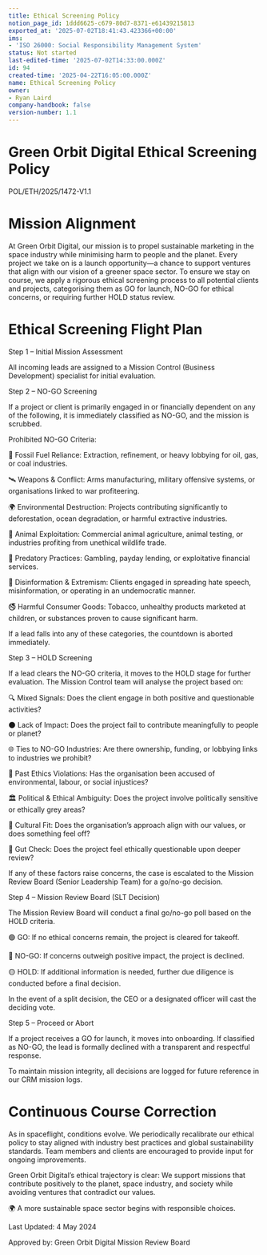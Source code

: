 ```yaml
---
title: Ethical Screening Policy
notion_page_id: 1ddd6625-c679-80d7-8371-e61439215813
exported_at: '2025-07-02T18:41:43.423366+00:00'
ims:
- 'ISO 26000: Social Responsibility Management System'
status: Not started
last-edited-time: '2025-07-02T14:33:00.000Z'
id: 94
created-time: '2025-04-22T16:05:00.000Z'
name: Ethical Screening Policy
owner:
- Ryan Laird
company-handbook: false
version-number: 1.1
---
```


<!-- Unsupported block type: unsupported -->

# Green Orbit Digital Ethical Screening Policy

POL/ETH/2025/1472-V1.1

# Mission Alignment

At Green Orbit Digital, our mission is to propel sustainable marketing in the space industry while minimising harm to people and the planet. Every project we take on is a launch opportunity—a chance to support ventures that align with our vision of a greener space sector. To ensure we stay on course, we apply a rigorous ethical screening process to all potential clients and projects, categorising them as GO for launch, NO-GO for ethical concerns, or requiring further HOLD status review.

# Ethical Screening Flight Plan

Step 1 – Initial Mission Assessment

All incoming leads are assigned to a Mission Control (Business Development) specialist for initial evaluation.

Step 2 – NO-GO Screening

If a project or client is primarily engaged in or financially dependent on any of the following, it is immediately classified as NO-GO, and the mission is scrubbed.

Prohibited NO-GO Criteria:

🚀 Fossil Fuel Reliance: Extraction, refinement, or heavy lobbying for oil, gas, or coal industries.

🛰 Weapons & Conflict: Arms manufacturing, military offensive systems, or organisations linked to war profiteering.

🌍 Environmental Destruction: Projects contributing significantly to deforestation, ocean degradation, or harmful extractive industries.

🐾 Animal Exploitation: Commercial animal agriculture, animal testing, or industries profiting from unethical wildlife trade.

🎰 Predatory Practices: Gambling, payday lending, or exploitative financial services.

📢 Disinformation & Extremism: Clients engaged in spreading hate speech, misinformation, or operating in an undemocratic manner.

🚭 Harmful Consumer Goods: Tobacco, unhealthy products marketed at children, or substances proven to cause significant harm.

If a lead falls into any of these categories, the countdown is aborted immediately.

Step 3 – HOLD Screening

If a lead clears the NO-GO criteria, it moves to the HOLD stage for further evaluation. The Mission Control team will analyse the project based on:

🔍 Mixed Signals: Does the client engage in both positive and questionable activities?

🌑 Lack of Impact: Does the project fail to contribute meaningfully to people or planet?

🌐 Ties to NO-GO Industries: Are there ownership, funding, or lobbying links to industries we prohibit?

📜 Past Ethics Violations: Has the organisation been accused of environmental, labour, or social injustices?

🏛 Political & Ethical Ambiguity: Does the project involve politically sensitive or ethically grey areas?

🤝 Cultural Fit: Does the organisation’s approach align with our values, or does something feel off?

🚦 Gut Check: Does the project feel ethically questionable upon deeper review?

If any of these factors raise concerns, the case is escalated to the Mission Review Board (Senior Leadership Team) for a go/no-go decision.

Step 4 – Mission Review Board (SLT Decision)

The Mission Review Board will conduct a final go/no-go poll based on the HOLD criteria.

🟢 GO: If no ethical concerns remain, the project is cleared for takeoff.

🔴 NO-GO: If concerns outweigh positive impact, the project is declined.

🟡 HOLD: If additional information is needed, further due diligence is conducted before a final decision.

In the event of a split decision, the CEO or a designated officer will cast the deciding vote.

Step 5 – Proceed or Abort

If a project receives a GO for launch, it moves into onboarding. If classified as NO-GO, the lead is formally declined with a transparent and respectful response.

To maintain mission integrity, all decisions are logged for future reference in our CRM mission logs.

# Continuous Course Correction

As in spaceflight, conditions evolve. We periodically recalibrate our ethical policy to stay aligned with industry best practices and global sustainability standards. Team members and clients are encouraged to provide input for ongoing improvements.

Green Orbit Digital’s ethical trajectory is clear: We support missions that contribute positively to the planet, space industry, and society while avoiding ventures that contradict our values.

🌍 A more sustainable space sector begins with responsible choices.

Last Updated: 4 May 2024

Approved by: Green Orbit Digital Mission Review Board